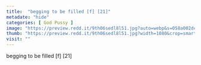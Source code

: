 ```yaml
---
title:  "begging to be filled [f] [21]"
metadate: "hide"
categories: [ God Pussy ]
image: "https://preview.redd.it/9th06sedl8l51.jpg?auto=webp&s=058a002dce2e87a02f2a1ebf03d4d5b66390f505"
thumb: "https://preview.redd.it/9th06sedl8l51.jpg?width=1080&crop=smart&auto=webp&s=8a613481b2a36f905c40522e988ac3027f73cf73"
visit: ""
---
```

begging to be filled [f] [21]
